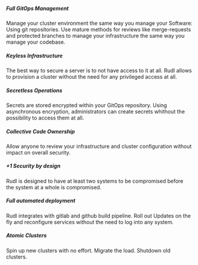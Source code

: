 
##### Full GitOps Management

Manage your cluster environment the same way you manage your Software: Using git repositories.
Use mature methods for reviews like merge-requests and protected
branches to manage your infrastructure the same way you manage
your codebase.

##### Keyless Infrastructure

The best way to secure a server is to not have access to it at
all. Rudl allows to provision a cluster without the need for
any privileged access at all.

##### Secretless Operations

Secrets are stored encrypted within your GitOps repository. Using
asynchronous encryption, administrators can create secrets whithout
the possibility to access them at all.

##### Collective Code Ownership

Allow anyone to review your infrastructure and cluster configuration
without impact on overall security.

##### +1 Security by design

Rudl is designed to have at least two systems to be compromised
before the system at a whole is compromised.

##### Full automated deployment

Rudl integrates with gitlab and github build pipeline. Roll out
Updates on the fly and reconfigure services without the need to
log into any system.

##### Atomic Clusters

Spin up new clusters with no effort. Migrate the load. Shutdown
old clusters.